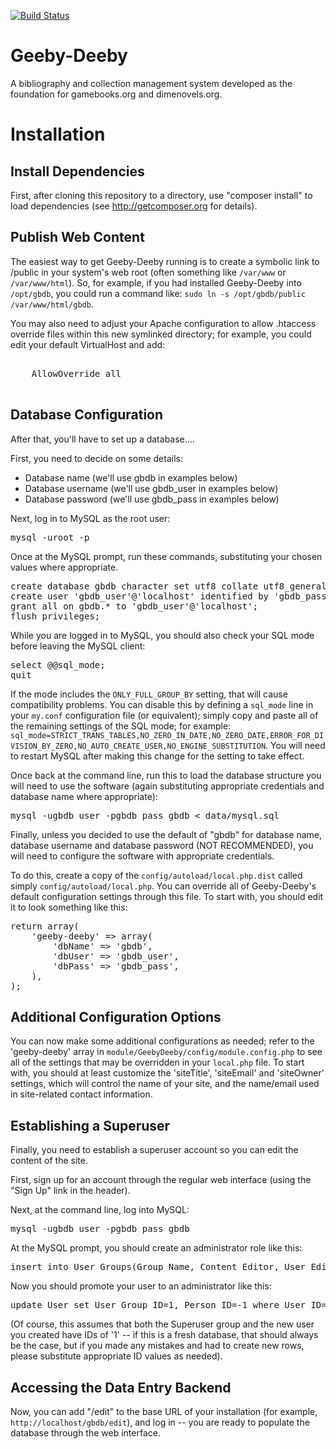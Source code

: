 [![Build Status](https://travis-ci.org/demiankatz/Geeby-Deeby.svg?branch=master)](https://travis-ci.org/demiankatz/Geeby-Deeby)

# Geeby-Deeby


A bibliography and collection management system developed as the foundation for gamebooks.org and dimenovels.org.

# Installation

## Install Dependencies

First, after cloning this repository to a directory, use "composer install" to load dependencies (see http://getcomposer.org for details).

## Publish Web Content

The easiest way to get Geeby-Deeby running is to create a symbolic link to /public in your system's web root (often something like `/var/www` or `/var/www/html`). So, for example, if you had installed Geeby-Deeby into `/opt/gbdb`, you could run a command like: `sudo ln -s /opt/gbdb/public /var/www/html/gbdb`.

You may also need to adjust your Apache configuration to allow .htaccess override files within this new symlinked directory; for example, you could edit your default VirtualHost and add:

<pre>
<Directory /var/www/html/gbdb>
    AllowOverride all
</Directory>
</pre>

## Database Configuration

After that, you'll have to set up a database....

First, you need to decide on some details:

- Database name (we'll use gbdb in examples below)
- Database username (we'll use gbdb_user in examples below)
- Database password (we'll use gbdb_pass in examples below)

Next, log in to MySQL as the root user:

<pre>
mysql -uroot -p
</pre>

Once at the MySQL prompt, run these commands, substituting your chosen values where appropriate.

<pre>
create database gbdb character set utf8 collate utf8_general_ci;
create user 'gbdb_user'@'localhost' identified by 'gbdb_pass'
grant all on gbdb.* to 'gbdb_user'@'localhost';
flush privileges;
</pre>

While you are logged in to MySQL, you should also check your SQL mode before leaving the MySQL client:

<pre>
select @@sql_mode;
quit
</pre>

If the mode includes the `ONLY_FULL_GROUP_BY` setting, that will cause compatibility problems. You can disable this by defining a `sql_mode` line in your `my.conf` configuration file (or equivalent); simply copy and paste all of the remaining settings of the SQL mode; for example: `sql_mode=STRICT_TRANS_TABLES,NO_ZERO_IN_DATE,NO_ZERO_DATE,ERROR_FOR_DIVISION_BY_ZERO,NO_AUTO_CREATE_USER,NO_ENGINE_SUBSTITUTION`. You will need to restart MySQL after making this change for the setting to take effect.

Once back at the command line, run this to load the database structure you will need to use the software (again substituting appropriate credentials and database name where appropriate):

<pre>
mysql -ugbdb_user -pgbdb_pass gbdb < data/mysql.sql
</pre>

Finally, unless you decided to use the default of "gbdb" for database name, database username and database password (NOT RECOMMENDED), you will need to configure the software with appropriate credentials.

To do this, create a copy of the `config/autoload/local.php.dist` called simply `config/autoload/local.php`. You can override all of Geeby-Deeby's default configuration settings through this file. To start with, you should edit it to look something like this:

<pre>
return array(
    'geeby-deeby' => array(
        'dbName' => 'gbdb',
        'dbUser' => 'gbdb_user',
        'dbPass' => 'gbdb_pass',
    ),
);
</pre>

## Additional Configuration Options

You can now make some additional configurations as needed; refer to the 'geeby-deeby' array in `module/GeebyDeeby/config/module.config.php` to see all of the settings that may be overridden in your `local.php` file. To start with, you should at least customize the 'siteTitle', 'siteEmail' and 'siteOwner' settings, which will control the name of your site, and the name/email used in site-related contact information.

## Establishing a Superuser

Finally, you need to establish a superuser account so you can edit the content of the site.

First, sign up for an account through the regular web interface (using the "Sign Up" link in the header).

Next, at the command line, log into MySQL:

<pre>
mysql -ugbdb_user -pgbdb_pass gbdb
</pre>

At the MySQL prompt, you should create an administrator role like this:

<pre>
insert into User_Groups(Group_Name, Content_Editor, User_Editor, Approver, Data_Manager) values ('Superuser', 1, 1, 1, 1);
</pre>

Now you should promote your user to an administrator like this:

<pre>
update User set User_Group_ID=1, Person_ID=-1 where User_ID=1
</pre>

(Of course, this assumes that both the Superuser group and the new user you created have IDs of '1' -- if this is a fresh database, that should always be the case, but if you made any mistakes and had to create new rows, please substitute appropriate ID values as needed).

## Accessing the Data Entry Backend

Now, you can add "/edit" to the base URL of your installation (for example, `http://localhost/gbdb/edit`), and log in -- you are ready to populate the database through the web interface.